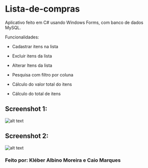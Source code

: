 # Lista-de-compras
Aplicativo feito em C# usando Windows Forms, com banco de dados MySQL.
 
Funcionalidades:
* Cadastrar itens na lista

* Excluir itens da lista

* Alterar Itens da lista

* Pesquisa com filtro por coluna

* Cálculo do valor total do itens

* Cálculo do total de itens


## Screenshot 1:

![alt text](https://i.imgur.com/ZOgYM7l.jpeg)

## Screenshot 2:

![alt text](https://i.imgur.com/0yFydHY.jpg)

### Feito por: Kléber Albino Moreira e Caio Marques

